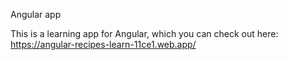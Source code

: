 Angular app

This is a learning app for Angular, which you can check out here: 
https://angular-recipes-learn-11ce1.web.app/